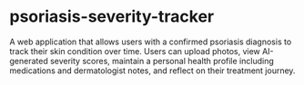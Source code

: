 # psoriasis-severity-tracker
A web application that allows users with a confirmed psoriasis diagnosis to track their skin condition over time. Users can upload photos, view AI-generated severity scores, maintain a personal health profile including medications and dermatologist notes, and reflect on their treatment journey. 
